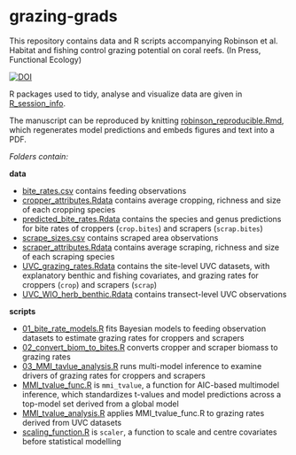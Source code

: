 # grazing-grads
This repository contains data and R scripts accompanying Robinson et al. Habitat and fishing control grazing potential on coral reefs. (In Press, Functional Ecology)

[![DOI](https://zenodo.org/badge/DOI/10.5281/zenodo.3415041.svg)](https://doi.org/10.5281/zenodo.3415041)

R packages used to tidy, analyse and visualize data are given in [R_session_info](R_session_info.txt).

The manuscript can be reproduced by knitting [robinson_reproducible.Rmd](robinson_reproducible.Rmd), which regenerates model predictions and embeds figures and text into a PDF.

*Folders contain:*

**data**

- [bite_rates.csv](data/bite_rates.csv) contains feeding observations
- [cropper_attributes.Rdata](data/cropper_attributes.Rdata) contains average cropping, richness and size of each cropping species
- [predicted_bite_rates.Rdata](data/predicted_bite_rates.Rdata) contains the species and genus predictions for bite rates of croppers (`crop.bites`) and scrapers (`scrap.bites`)
- [scrape_sizes.csv](data/scrape_sizes.csv) contains scraped area observations
- [scraper_attributes.Rdata](data/scraper_attributes.Rdata) contains average scraping, richness and size of each scraping species
- [UVC_grazing_rates.Rdata](data/UVC_grazing_rates.Rdata) contains the site-level UVC datasets, with explanatory benthic and fishing covariates, and grazing rates for croppers (`crop`) and scrapers (`scrap`)
- [UVC_WIO_herb_benthic.Rdata](data/UVC_WIO_herb_benthic.Rdata) contains transect-level UVC observations

**scripts**

- [01_bite_rate_models.R](scripts/01_bite_rate_models.R) fits Bayesian models to feeding observation datasets to estimate grazing rates for croppers and scrapers
- [02_convert_biom_to_bites.R](scripts/02_convert_biom_to_bites.R) converts cropper and scraper biomass to grazing rates
- [03_MMI_tavlue_analysis.R](scripts/03_MMI_tavlue_analysis.R) runs multi-model inference to examine drivers of grazing rates for croppers and scrapers
- [MMI_tvalue_func.R](scripts/MMI_tvalue_func.R) is `mmi_tvalue`, a function for AIC-based multimodel inference, which standardizes t-values and model predictions across a top-model set derived from a global model
- [MMI_tvalue_analysis.R]([scripts/MMI_tvalue_analysis.R]) applies MMI_tvalue_func.R to grazing rates derived from UVC datasets
- [scaling_function.R](scripts/scaling_function.R) is `scaler`, a function to scale and centre covariates before statistical modelling
